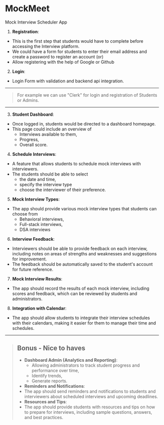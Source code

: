 # MockMeet
Mock Interview Scheduler App

1. **Registration**: 
  - This is the first step that students would have to complete before accessing the Interview platform. 
  - We could have a form for students to enter their email address and create a password to register an account (or) 
  - Allow registering with the help of Google or Github
2. **Login**:
  - Login Form with validation and backend api integration.
___
> For example we can use "Clerk" for login and registration of Students or Admins.
___
3. **Student Dashboard**: 
 - Once logged in, students would be directed to a dashboard homepage. 
 - This page could include an overview of 
    - Interviews available to them, 
    - Progress,
    - Overall score.
4. **Schedule Interviews**: 
 - A feature that allows students to schedule mock interviews with interviewers. 
 - The students should be able to select 
    - the date and time, 
    - specify the interview type
    - choose the interviewer of their preference.
5. **Mock Interview Types**: 
  - The app should provide various mock interview types that students can choose from
    - Behavioral interviews, 
    - Full-stack interviews, 
    - DSA interviews
6. **Interview Feedback**: 
 - Interviewers should be able to provide feedback on each interview, including notes on areas of strengths and weaknesses and suggestions for improvement.
 - The feedback should be automatically saved to the student's account for future reference.
7. **Mock Interview Results**: 
  - The app should record the results of each mock interview, including scores and feedback, which can be reviewed by students and administrators.
8. **Integration with Calendar**: 
  - The app should allow students to integrate their interview schedules with their calendars, making it easier for them to manage their time and schedules.
 
---
> ## Bonus - Nice to haves
> - **Dashboard Admin (Analytics and Reporting)**: 
>    - Allowing administrators to track student progress and performance over time, 
>    - Identify trends, 
>    - Generate reports.
> - **Reminders and Notifications**: 
>  - The app should send reminders and notifications to students and interviewers about scheduled interviews and upcoming deadlines.
> - **Resources and Tips**: 
>  - The app should provide students with resources and tips on how to prepare for interviews, including sample questions, answers, and best practices.
